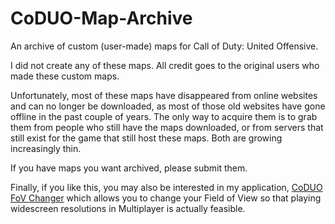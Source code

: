 # CoDUO-Map-Archive
An archive of custom (user-made) maps for Call of Duty: United Offensive.

I did not create any of these maps. All credit goes to the original users who made these custom maps.

Unfortunately, most of these maps have disappeared from online websites and can no longer be downloaded, as most of those old websites have gone offline in the past couple of years. The only way to acquire them is to grab them from people who still have the maps downloaded, or from servers that still exist for the game that still host these maps. Both are growing increasingly thin.

If you have maps you want archived, please submit them.

Finally, if you like this, you may also be interested in my application, [CoDUO FoV Changer](https://github.com/Shady7557/CoDUO-FoV-Changer) which allows you to change your Field of View so that playing widescreen resolutions in Multiplayer is actually feasible.
